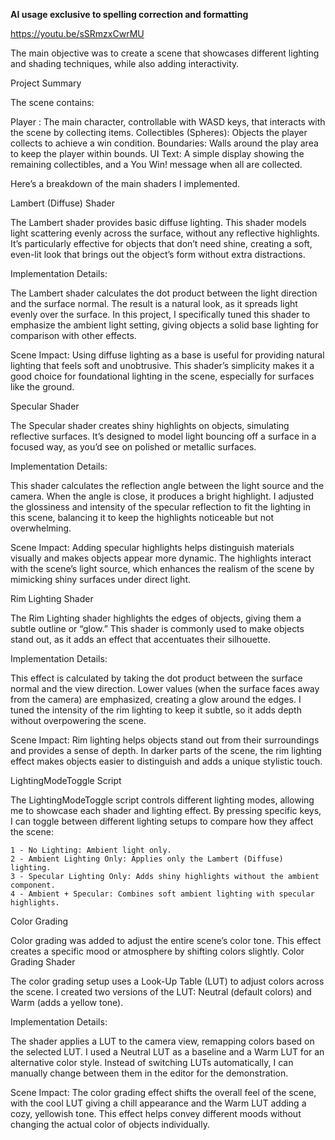 **AI usage exclusive to spelling correction and formatting**

https://youtu.be/sSRmzxCwrMU

The main objective was to create a scene that showcases different lighting and shading techniques, while also adding interactivity. 

Project Summary

The scene contains:

Player : The main character, controllable with WASD keys, that interacts with the scene by collecting items.
Collectibles (Spheres): Objects the player collects to achieve a win condition.
Boundaries: Walls around the play area to keep the player within bounds.
UI Text: A simple display showing the remaining collectibles, and a You Win! message when all are collected.


Here’s a breakdown of the main shaders I implemented.

Lambert (Diffuse) Shader

The Lambert shader provides basic diffuse lighting. This shader models light scattering evenly across the surface, without any reflective highlights. It’s particularly effective for objects that don’t need shine, creating a soft, even-lit look that brings out the object’s form without extra distractions.

Implementation Details:

The Lambert shader calculates the dot product between the light direction and the surface normal. The result is a natural look, as it spreads light evenly over the surface.
In this project, I specifically tuned this shader to emphasize the ambient light setting, giving objects a solid base lighting for comparison with other effects.

Scene Impact: Using diffuse lighting as a base is useful for providing natural lighting that feels soft and unobtrusive. This shader’s simplicity makes it a good choice for foundational lighting in the scene, especially for surfaces like the ground.

Specular Shader

The Specular shader creates shiny highlights on objects, simulating reflective surfaces. It’s designed to model light bouncing off a surface in a focused way, as you’d see on polished or metallic surfaces.

Implementation Details:

This shader calculates the reflection angle between the light source and the camera. When the angle is close, it produces a bright highlight.
I adjusted the glossiness and intensity of the specular reflection to fit the lighting in this scene, balancing it to keep the highlights noticeable but not overwhelming.

Scene Impact: Adding specular highlights helps distinguish materials visually and makes objects appear more dynamic. The highlights interact with the scene’s light source, which enhances the realism of the scene by mimicking shiny surfaces under direct light.

Rim Lighting Shader

The Rim Lighting shader highlights the edges of objects, giving them a subtle outline or “glow.” This shader is commonly used to make objects stand out, as it adds an effect that accentuates their silhouette.

Implementation Details:

This effect is calculated by taking the dot product between the surface normal and the view direction. Lower values (when the surface faces away from the camera) are emphasized, creating a glow around the edges.
I tuned the intensity of the rim lighting to keep it subtle, so it adds depth without overpowering the scene.

Scene Impact: Rim lighting helps objects stand out from their surroundings and provides a sense of depth. In darker parts of the scene, the rim lighting effect makes objects easier to distinguish and adds a unique stylistic touch.


LightingModeToggle Script

The LightingModeToggle script controls different lighting modes, allowing me to showcase each shader and lighting effect. By pressing specific keys, I can toggle between different lighting setups to compare how they affect the scene:

    1 - No Lighting: Ambient light only.
    2 - Ambient Lighting Only: Applies only the Lambert (Diffuse) lighting.
    3 - Specular Lighting Only: Adds shiny highlights without the ambient component.
    4 - Ambient + Specular: Combines soft ambient lighting with specular highlights.

Color Grading

Color grading was added to adjust the entire scene’s color tone. This effect creates a specific mood or atmosphere by shifting colors slightly.
Color Grading Shader

The color grading setup uses a Look-Up Table (LUT) to adjust colors across the scene. I created two versions of the LUT: Neutral (default colors) and Warm (adds a yellow tone).

Implementation Details:

The shader applies a LUT to the camera view, remapping colors based on the selected LUT. I used a Neutral LUT as a baseline and a Warm LUT for an alternative color style.
Instead of switching LUTs automatically, I can manually change between them in the editor for the demonstration.

Scene Impact: The color grading effect shifts the overall feel of the scene, with the cool LUT giving a chill appearance and the Warm LUT adding a cozy, yellowish tone. This effect helps convey different moods without changing the actual color of objects individually.